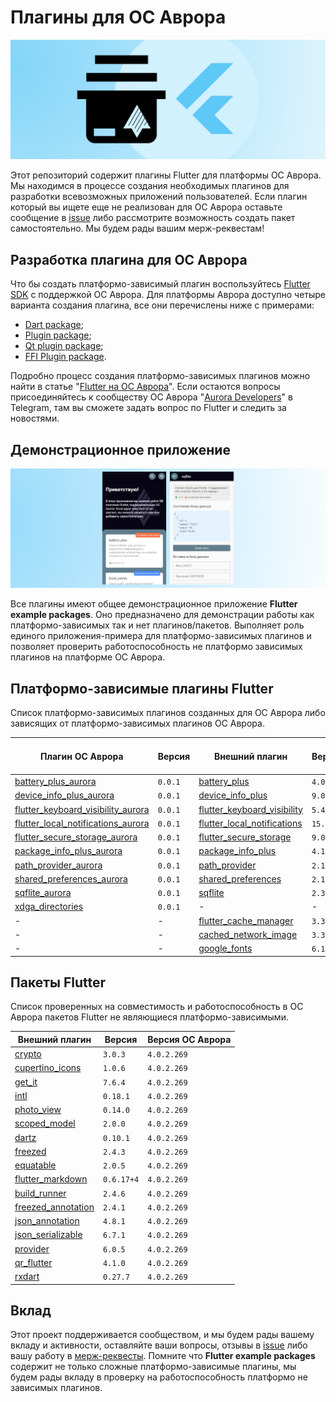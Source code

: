 # Плагины для ОС Аврора

![preview.png](documentation/data/preview.png)

Этот репозиторий содержит плагины Flutter для платформы ОС Аврора. Мы находимся в процессе создания необходимых плагинов для разработки всевозможных приложений пользователей. Если плагин который вы ищете еще не реализован для ОС Аврора оставьте сообщение в [issue](https://gitlab.com/omprussia/flutter/flutter-plugins/-/issues) либо рассмотрите возможность создать пакет самостоятельно. Мы будем рады вашим мерж-реквестам!

## Разработка плагина для ОС Аврора

Что бы создать платформо-зависимый плагин воспользуйтесь [Flutter SDK](https://gitlab.com/omprussia/flutter/flutter) с поддержкой ОС Аврора.  Для платформы Аврора доступно четыре варианта создания плагина, все они перечислены ниже с примерами:

- [Dart package](documentation/dart_package.md);
- [Plugin package](documentation/plugin_package.md);
- [Qt plugin package](documentation/qt_plugin_package.md);
- [FFI Plugin package](documentation/ffi_plugin_package.md).

Подробно процесс создания платформо-зависимых плагинов можно найти в статье "[Flutter на ОС Аврора](https://habr.com/ru/articles/761176/)". Если остаются вопросы присоединяйтесь к сообществу ОС Аврора "[Aurora Developers](https://t.me/aurora_devs)" в Telegram, там вы сможете задать вопрос по Flutter и следить за новостями.

## Демонстрационное приложение

![preview.png](documentation/data/preview_app.png)

Все плагины имеют общее демонстрационное приложение **Flutter example packages**. Оно предназначено для демонстрации работы как платформо-зависимых так и нет плагинов/пакетов. Выполняет роль единого приложения-примера для платформо-зависимых плагинов и позволяет проверить работоспособность не платформо зависимых плагинов на платформе ОС Аврора.

## Платформо-зависимые плагины Flutter

Список платформо-зависимых плагинов созданных для ОС Аврора либо зависящих от платформо-зависимых плагинов ОС Аврора.

| Плагин ОС Аврора                                                                                                                                                                 | Версия  | Внешний плагин                                                                      | Версия   | Версия ОС Аврора   |
|----------------------------------------------------------------------------------------------------------------------------------------------------------------------------------|---------|-------------------------------------------------------------------------------------|----------|--------------------|
| [battery_plus_aurora](https://gitlab.com/omprussia/flutter/flutter-plugins/-/tree/master/packages/battery_plus/battery_plus_aurora)                                              | `0.0.1` | [battery_plus](https://pub.dev/packages/battery_plus)                               | `4.0.2`  | `4.0.2.269`        |
| [device_info_plus_aurora](https://gitlab.com/omprussia/flutter/flutter-plugins/-/tree/master/packages/device_info_plus/device_info_plus_aurora)                                  | `0.0.1` | [device_info_plus](https://pub.dev/packages/device_info_plus)                       | `9.0.3`  | `4.0.2.269`        |
| [flutter_keyboard_visibility_aurora](https://gitlab.com/omprussia/flutter/flutter-plugins/-/tree/master/packages/flutter_keyboard_visibility/flutter_keyboard_visibility_aurora) | `0.0.1` | [flutter_keyboard_visibility](https://pub.dev/packages/flutter_keyboard_visibility) | `5.4.1`  | `4.0.2.269`        | 
| [flutter_local_notifications_aurora](https://gitlab.com/omprussia/flutter/flutter-plugins/-/tree/master/packages/flutter_local_notifications/flutter_local_notifications_aurora) | `0.0.1` | [flutter_local_notifications](https://pub.dev/packages/flutter_local_notifications) | `15.1.1` | `4.0.2.269`        |
| [flutter_secure_storage_aurora](https://gitlab.com/omprussia/flutter/flutter-plugins/-/tree/master/packages/flutter_secure_storage/flutter_secure_storage_aurora)                | `0.0.1` | [flutter_secure_storage](https://pub.dev/packages/flutter_secure_storage)           | `9.0.0`  | `4.0.2.269`        |
| [package_info_plus_aurora](https://gitlab.com/omprussia/flutter/flutter-plugins/-/tree/master/packages/package_info_plus/package_info_plus_aurora)                               | `0.0.1` | [package_info_plus](https://pub.dev/packages/package_info_plus)                     | `4.1.0`  | `4.0.2.269`        |
| [path_provider_aurora](https://gitlab.com/omprussia/flutter/flutter-plugins/-/tree/master/packages/path_provider/path_provider_aurora)                                           | `0.0.1` | [path_provider](https://pub.dev/packages/path_provider)                             | `2.1.1`  | `4.0.2.269`        |
| [shared_preferences_aurora](https://gitlab.com/omprussia/flutter/flutter-plugins/-/tree/master/packages/shared_preferences/shared_preferences_aurora)                            | `0.0.1` | [shared_preferences](https://pub.dev/packages/shared_preferences)                   | `2.1.2`  | `4.0.2.269`        |
| [sqflite_aurora](https://gitlab.com/omprussia/flutter/flutter-plugins/-/tree/master/packages/sqflite/sqflite_aurora)                                                             | `0.0.1` | [sqflite](https://pub.dev/packages/sqflite)                                         | `2.3.0`  | `4.0.2.269`        |
| [xdga_directories](https://gitlab.com/omprussia/flutter/flutter-plugins/-/tree/master/packages/xdga_directories)                                                                 | `0.0.1` | -                                                                                   | -        | `4.0.2.269`        |
| -                                                                                                                                                                                | -       | [flutter_cache_manager](https://pub.dev/packages/flutter_cache_manager)             | `3.3.1`  | `4.0.2.269`        |
| -                                                                                                                                                                                | -       | [cached_network_image](https://pub.dev/packages/cached_network_image)               | `3.3.0`  | `4.0.2.269`        |
| -                                                                                                                                                                                | -       | [google_fonts](https://pub.dev/packages/google_fonts)                               | `6.1.0`  | `4.0.2.269`        |

## Пакеты Flutter

Список проверенных на совместимость и работоспособность в ОС Аврора пакетов Flutter не являющиеся платформо-зависимыми.

| Внешний плагин                                                                      | Версия     | Версия ОС Аврора   |
|-------------------------------------------------------------------------------------|------------|--------------------|
| [crypto](https://pub.dev/packages/crypto)                                           | `3.0.3`    | `4.0.2.269`        |
| [cupertino_icons](https://pub.dev/packages/cupertino_icons)                         | `1.0.6`    | `4.0.2.269`        |
| [get_it](https://pub.dev/packages/get_it)                                           | `7.6.4`    | `4.0.2.269`        |
| [intl](https://pub.dev/packages/intl)                                               | `0.18.1`   | `4.0.2.269`        |
| [photo_view](https://pub.dev/packages/photo_view)                                   | `0.14.0`   | `4.0.2.269`        |
| [scoped_model](https://pub.dev/packages/scoped_model)                               | `2.0.0`    | `4.0.2.269`        |
| [dartz](https://pub.dev/packages/dartz)                                             | `0.10.1`   | `4.0.2.269`        |  
| [freezed](https://pub.dev/packages/freezed)                                         | `2.4.3`    | `4.0.2.269`        |
| [equatable](https://pub.dev/packages/equatable)                                     | `2.0.5`    | `4.0.2.269`        |
| [flutter_markdown](https://pub.dev/packages/flutter_markdown)                       | `0.6.17+4` | `4.0.2.269`        |
| [build_runner](https://pub.dev/packages/build_runner)                               | `2.4.6`    | `4.0.2.269`        |
| [freezed_annotation](https://pub.dev/packages/freezed_annotation)                   | `2.4.1`    | `4.0.2.269`        |
| [json_annotation](https://pub.dev/packages/json_annotation)                         | `4.8.1`    | `4.0.2.269`        |
| [json_serializable](https://pub.dev/packages/json_serializable)                     | `6.7.1`    | `4.0.2.269`        |
| [provider](https://pub.dev/packages/provider)                                       | `6.0.5`    | `4.0.2.269`        |
| [qr_flutter](https://pub.dev/packages/qr_flutter)                                   | `4.1.0`    | `4.0.2.269`        |
| [rxdart](https://pub.dev/packages/rxdart)                                           | `0.27.7`   | `4.0.2.269`        |

## Вклад

Этот проект поддерживается сообществом, и мы будем рады вашему вкладу и активности, оставляйте ваши вопросы, отзывы в [issue](https://gitlab.com/omprussia/flutter/flutter-plugins/-/issues) либо вашу работу в [мерж-реквесты](https://gitlab.com/omprussia/flutter/flutter-plugins/-/merge_requests). Помните что **Flutter example packages** содержит не только сложные платформо-зависимые плагины, мы будем рады вкладу в проверку на работоспособность платформо не зависимых плагинов.
